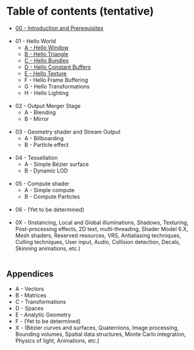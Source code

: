 # Table of contents (tentative)
- [00 - Introduction and Prerequisites](00-Introduction-and-Prerequisites)<br><br>
- 01 - Hello World<br>
    - [A - Hello Window ](https://github.com/PAMinerva/LearnDirectX-Samples/wiki/01.A-Hello-Window)
    - [B - Hello Triangle ](https://github.com/PAMinerva/LearnDirectX-Samples/wiki/01.B-Hello-Triangle)
    - [C - Hello Bundles ](https://github.com/PAMinerva/LearnDirectX-Samples/wiki/01.C-Hello-Bundles)
    - [D - Hello Constant Buffers](https://github.com/PAMinerva/LearnDirectX-Samples/wiki/01.D-Hello-Constant-Buffers)
    - [E - Hello Texture](https://github.com/PAMinerva/LearnDirectX-Samples/wiki/01.E-Hello-Texture)
    - F - Hello Frame Buffering
    - G - Hello Transformations
    - H - Hello Lighting <br><br>
- 02 - Output Merger Stage
    - A - Blending
    - B - Mirror <br><br>
- 03 - Geometry shader and Stream Output
    - A - Billboarding
    - B - Particle effect <br><br>
- 04 - Tessellation
    - A - Simple Bézier surface
    - B - Dynamic LOD <br><br>
- 05 - Compute shader
    - A - Simple compute
    - B - Compute Particles <br><br>
- 06 - (Yet to be determined)<br><br>
- 0X - (Instancing, Local and Global illuminations, Shadows, Texturing, Post-processing effects, 2D text, multi-threading, Shader Model 6.X, Mesh shaders, Reserved resources, VRS, Antialiasing techniques, Culling techniques, User input, Audio, Collision detection, Decals, Skinning animations, etc.) <br><br>

## Appendices
- A - Vectors
- B - Matrices
- C - Transformations
- D - Spaces
- E - Analytic Geometry
- F -  (Yet to be determined)
- X - (Bézier curves and surfaces, Quaternions, Image processing, Bounding volumes, Spatial data structures, Monte Carlo integration, Physics of light, Animations, etc.)
